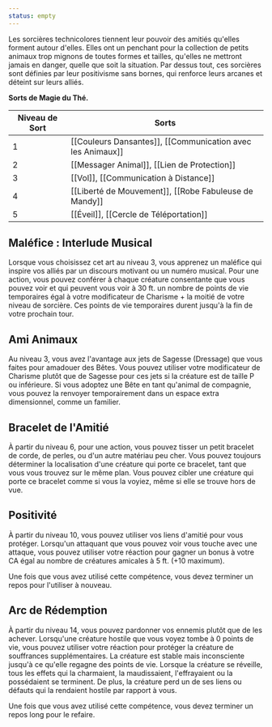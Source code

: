 ```yaml
---
status: empty
---
```

Les sorcières technicolores tiennent leur pouvoir des amitiés qu'elles forment autour d'elles. Elles ont un penchant pour la collection de petits animaux trop mignons de toutes formes et tailles, qu'elles ne mettront jamais en danger, quelle que soit la situation. Par dessus tout, ces sorcières sont définies par leur positivisme sans bornes, qui renforce leurs arcanes et déteint sur leurs alliés.


**Sorts de Magie du Thé.**

| Niveau de Sort | Sorts |
| -------------- | ----- |
| 1 | [[Couleurs Dansantes]], [[Communication avec les Animaux]] |
| 2 | [[Messager Animal]], [[Lien de Protection]] |
| 3 | [[Vol]], [[Communication à Distance]] |
| 4 | [[Liberté de Mouvement]], [[Robe Fabuleuse de Mandy]] |
| 5 | [[Éveil]], [[Cercle de Téléportation]] |

## Maléfice : Interlude Musical

Lorsque vous choisissez cet art au niveau 3, vous apprenez un maléfice qui inspire vos alliés par un discours motivant ou un numéro musical. Pour une action, vous pouvez conférer à chaque créature consentante que vous pouvez voir et qui peuvent vous voir à 30 ft. un nombre de points de vie temporaires égal à votre modificateur de Charisme + la moitié de votre niveau de sorcière. Ces points de vie temporaires durent jusqu'à la fin de votre prochain tour.

## Ami Animaux

Au niveau 3, vous avez l'avantage aux jets de Sagesse (Dressage) que vous faites pour amadouer des Bêtes. Vous pouvez utiliser votre modificateur de Charisme plutôt que de Sagesse pour ces jets si la créature est de taille P ou inférieure. Si vous adoptez une Bête en tant qu'animal de compagnie, vous pouvez la renvoyer temporairement dans un espace extra dimensionnel, comme un familier.

## Bracelet de l'Amitié

À partir du niveau 6, pour une action, vous pouvez tisser un petit bracelet de corde, de perles, ou d'un autre matériau peu cher. Vous pouvez toujours déterminer la localisation d'une créature qui porte ce bracelet, tant que vous vous trouvez sur le même plan. Vous pouvez cibler une créature qui porte ce bracelet comme si vous la voyiez, même si elle se trouve hors de vue.

## Positivité

À partir du niveau 10, vous pouvez utiliser vos liens d'amitié pour vous protéger. Lorsqu'un attaquant que vous pouvez voir vous touche avec une attaque, vous pouvez utiliser votre réaction pour gagner un bonus à votre CA égal au nombre de créatures amicales à 5 ft. (+10 maximum).

Une fois que vous avez utilisé cette compétence, vous devez terminer un repos pour l'utiliser à nouveau.

## Arc de Rédemption

À partir du niveau 14, vous pouvez pardonner vos ennemis plutôt que de les achever. Lorsqu'une créature hostile que vous voyez tombe à 0 points de vie, vous pouvez utiliser votre réaction pour protéger la créature de souffrances supplémentaires. La créature est stable mais inconsciente jusqu'à ce qu'elle regagne des points de vie. Lorsque la créature se réveille, tous les effets qui la charmaient, la maudissaient, l'effrayaient ou la possédaient se terminent. De plus, la créature perd un de ses liens ou défauts qui la rendaient hostile par rapport à vous.

Une fois que vous avez utilisé cette compétence, vous devez terminer un repos long pour le refaire.
